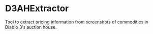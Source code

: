 D3AHExtractor
=============

Tool to extract pricing information from screenshots of commodities in Diablo 3's auction house.